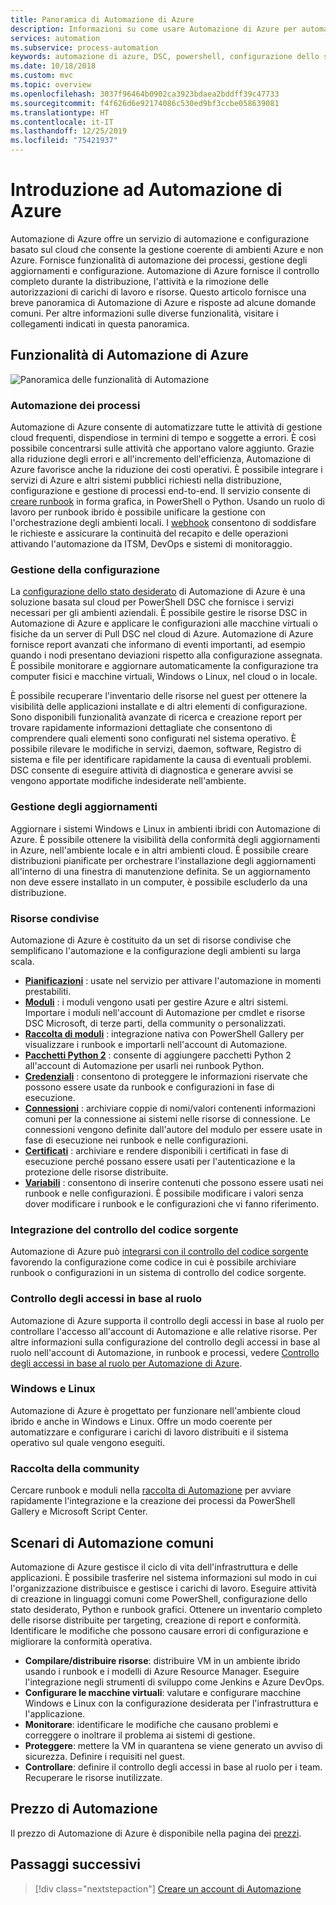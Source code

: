 ```yaml
---
title: Panoramica di Automazione di Azure
description: Informazioni su come usare Automazione di Azure per automatizzare il ciclo di vita dell'infrastruttura e delle applicazioni.
services: automation
ms.subservice: process-automation
keywords: automazione di azure, DSC, powershell, configurazione dello stato desiderato, gestione aggiornamenti, rilevamento modifiche, inventario, runbook, python, grafico
ms.date: 10/18/2018
ms.custom: mvc
ms.topic: overview
ms.openlocfilehash: 3037f96464b0902ca3923bdaea2bddff39c47733
ms.sourcegitcommit: f4f626d6e92174086c530ed9bf3ccbe058639081
ms.translationtype: HT
ms.contentlocale: it-IT
ms.lasthandoff: 12/25/2019
ms.locfileid: "75421937"
---
```

# <a name="an-introduction-to-azure-automation"></a>Introduzione ad Automazione di Azure

Automazione di Azure offre un servizio di automazione e configurazione basato sul cloud che consente la gestione coerente di ambienti Azure e non Azure. Fornisce funzionalità di automazione dei processi, gestione degli aggiornamenti e configurazione. Automazione di Azure fornisce il controllo completo durante la distribuzione, l'attività e la rimozione delle autorizzazioni di carichi di lavoro e risorse.
Questo articolo fornisce una breve panoramica di Automazione di Azure e risposte ad alcune domande comuni. Per altre informazioni sulle diverse funzionalità, visitare i collegamenti indicati in questa panoramica.

## <a name="azure-automation-capabilities"></a>Funzionalità di Automazione di Azure

![Panoramica delle funzionalità di Automazione](media/automation-overview/automation-overview.png)

### <a name="process-automation"></a>Automazione dei processi

Automazione di Azure consente di automatizzare tutte le attività di gestione cloud frequenti, dispendiose in termini di tempo e soggette a errori. È così possibile concentrarsi sulle attività che apportano valore aggiunto. Grazie alla riduzione degli errori e all'incremento dell'efficienza, Automazione di Azure favorisce anche la riduzione dei costi operativi. È possibile integrare i servizi di Azure e altri sistemi pubblici richiesti nella distribuzione, configurazione e gestione di processi end-to-end. Il servizio consente di [creare runbook](automation-runbook-types.md) in forma grafica, in PowerShell o Python. Usando un ruolo di lavoro per runbook ibrido è possibile unificare la gestione con l'orchestrazione degli ambienti locali. I [webhook](automation-webhooks.md) consentono di soddisfare le richieste e assicurare la continuità del recapito e delle operazioni attivando l'automazione da ITSM, DevOps e sistemi di monitoraggio.

### <a name="configuration-management"></a>Gestione della configurazione

La [configurazione dello stato desiderato](automation-dsc-overview.md) di Automazione di Azure è una soluzione basata sul cloud per PowerShell DSC che fornisce i servizi necessari per gli ambienti aziendali. È possibile gestire le risorse DSC in Automazione di Azure e applicare le configurazioni alle macchine virtuali o fisiche da un server di Pull DSC nel cloud di Azure. Automazione di Azure fornisce report avanzati che informano di eventi importanti, ad esempio quando i nodi presentano deviazioni rispetto alla configurazione assegnata. È possibile monitorare e aggiornare automaticamente la configurazione tra computer fisici e macchine virtuali, Windows o Linux, nel cloud o in locale.

È possibile recuperare l'inventario delle risorse nel guest per ottenere la visibilità delle applicazioni installate e di altri elementi di configurazione. Sono disponibili funzionalità avanzate di ricerca e creazione report per trovare rapidamente informazioni dettagliate che consentono di comprendere quali elementi sono configurati nel sistema operativo. È possibile rilevare le modifiche in servizi, daemon, software, Registro di sistema e file per identificare rapidamente la causa di eventuali problemi. DSC consente di eseguire attività di diagnostica e generare avvisi se vengono apportate modifiche indesiderate nell'ambiente.

### <a name="update-management"></a>Gestione degli aggiornamenti

Aggiornare i sistemi Windows e Linux in ambienti ibridi con Automazione di Azure. È possibile ottenere la visibilità della conformità degli aggiornamenti in Azure, nell'ambiente locale e in altri ambienti cloud. È possibile creare distribuzioni pianificate per orchestrare l'installazione degli aggiornamenti all'interno di una finestra di manutenzione definita. Se un aggiornamento non deve essere installato in un computer, è possibile escluderlo da una distribuzione.

### <a name="shared-resources"></a>Risorse condivise

Automazione di Azure è costituito da un set di risorse condivise che semplificano l'automazione e la configurazione degli ambienti su larga scala.

* **[Pianificazioni](automation-schedules.md)** : usate nel servizio per attivare l'automazione in momenti prestabiliti.
* **[Moduli](automation-integration-modules.md)** : i moduli vengono usati per gestire Azure e altri sistemi. Importare i moduli nell'account di Automazione per cmdlet e risorse DSC Microsoft, di terze parti, della community o personalizzati.
* **[Raccolta di moduli](automation-runbook-gallery.md)** : integrazione nativa con PowerShell Gallery per visualizzare i runbook e importarli nell'account di Automazione.
* **[Pacchetti Python 2](python-packages.md)** : consente di aggiungere pacchetti Python 2 all'account di Automazione per usarli nei runbook Python.
* **[Credenziali](automation-credentials.md)** : consentono di proteggere le informazioni riservate che possono essere usate da runbook e configurazioni in fase di esecuzione.
* **[Connessioni](automation-connections.md)** : archiviare coppie di nomi/valori contenenti informazioni comuni per la connessione ai sistemi nelle risorse di connessione. Le connessioni vengono definite dall'autore del modulo per essere usate in fase di esecuzione nei runbook e nelle configurazioni.
* **[Certificati](automation-certificates.md)** : archiviare e rendere disponibili i certificati in fase di esecuzione perché possano essere usati per l'autenticazione e la protezione delle risorse distribuite.
* **[Variabili](automation-variables.md)** : consentono di inserire contenuti che possono essere usati nei runbook e nelle configurazioni. È possibile modificare i valori senza dover modificare i runbook e le configurazioni che vi fanno riferimento.

### <a name="source-control-integration"></a>Integrazione del controllo del codice sorgente

Automazione di Azure può [integrarsi con il controllo del codice sorgente](source-control-integration.md) favorendo la configurazione come codice in cui è possibile archiviare runbook o configurazioni in un sistema di controllo del codice sorgente.

### <a name="role-based-access-control"></a>Controllo degli accessi in base al ruolo

Automazione di Azure supporta il controllo degli accessi in base al ruolo per controllare l'accesso all'account di Automazione e alle relative risorse. Per altre informazioni sulla configurazione del controllo degli accessi in base al ruolo nell'account di Automazione, in runbook e processi, vedere [Controllo degli accessi in base al ruolo per Automazione di Azure](automation-role-based-access-control.md).

### <a name="windows-and-linux"></a>Windows e Linux

Automazione di Azure è progettato per funzionare nell'ambiente cloud ibrido e anche in Windows e Linux. Offre un modo coerente per automatizzare e configurare i carichi di lavoro distribuiti e il sistema operativo sul quale vengono eseguiti.

### <a name="community-gallery"></a>Raccolta della community

Cercare runbook e moduli nella [raccolta di Automazione](automation-runbook-gallery.md) per avviare rapidamente l'integrazione e la creazione dei processi da PowerShell Gallery e Microsoft Script Center.

## <a name="common-scenarios-for-automation"></a>Scenari di Automazione comuni

Automazione di Azure gestisce il ciclo di vita dell'infrastruttura e delle applicazioni. È possibile trasferire nel sistema informazioni sul modo in cui l'organizzazione distribuisce e gestisce i carichi di lavoro. Eseguire attività di creazione in linguaggi comuni come PowerShell, configurazione dello stato desiderato, Python e runbook grafici. Ottenere un inventario completo delle risorse distribuite per targeting, creazione di report e conformità. Identificare le modifiche che possono causare errori di configurazione e migliorare la conformità operativa.

* **Compilare/distribuire risorse**: distribuire VM in un ambiente ibrido usando i runbook e i modelli di Azure Resource Manager. Eseguire l'integrazione negli strumenti di sviluppo come Jenkins e Azure DevOps.
* **Configurare le macchine virtuali**: valutare e configurare macchine Windows e Linux con la configurazione desiderata per l'infrastruttura e l'applicazione.
* **Monitorare**: identificare le modifiche che causano problemi e correggere o inoltrare il problema ai sistemi di gestione.
* **Proteggere**: mettere la VM in quarantena se viene generato un avviso di sicurezza. Definire i requisiti nel guest.
* **Controllare**: definire il controllo degli accessi in base al ruolo per i team. Recuperare le risorse inutilizzate.

## <a name="pricing-for-automation"></a>Prezzo di Automazione

Il prezzo di Automazione di Azure è disponibile nella pagina dei [prezzi](https://azure.microsoft.com/pricing/details/automation/).

## <a name="next-steps"></a>Passaggi successivi

> [!div class="nextstepaction"]
> [Creare un account di Automazione](automation-quickstart-create-account.md)

